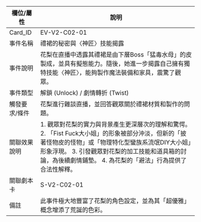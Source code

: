 | 欄位/屬性 | 說明 |
|---|---|
| Card_ID | EV-V2-C02-01 |
| 事件名稱 | 禮裙的秘密與〈神匠〉技能揭露 |
| 事件說明 | 花梨在直播中透露其禮裙是由下層Boss「猛毒水母」的皮製成，並具有擬態能力。隨後，她進一步揭露自己擁有獨特技能〈神匠〉，能夠製作魔法裝備和家具，震驚了觀眾。 |
| 事件類型 | 解鎖 (Unlock) / 劇情轉折 (Twist) |
| 觸發要求/條件 | 花梨進行雜談直播，並回答觀眾關於禮裙材質和製作的問題。 |
| 關聯效果說明 | 1. 觀眾對花梨的實力與背景產生更深層次的理解和驚愕。 2. 「Fist Fuck大小姐」的形象被部分沖淡，但新的「披著怪物皮的怪物」或「物理特化型蠻族系流氓DIY大小姐」形象浮現。 3. 引發觀眾對花梨的加工技能和道具箱的討論，為後續劇情鋪墊。 4. 為花梨的「避法」行為提供了合法性解釋。 |
| 關聯劇本卡 | S-V2-C02-01 |
| 備註 | 此事件極大地豐富了花梨的角色設定，並為其「超優雅」概念增添了荒誕的色彩。 |
